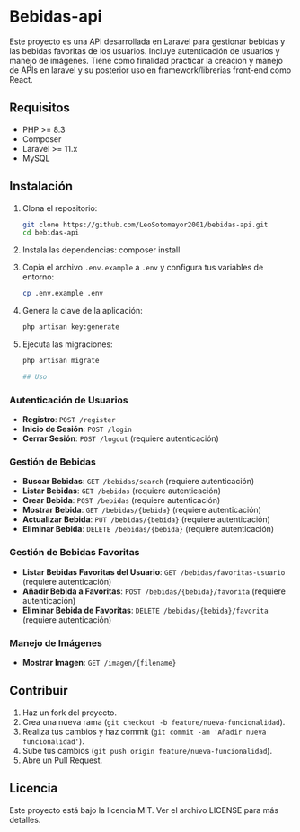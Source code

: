 # Bebidas-api

Este proyecto es una API desarrollada en Laravel para gestionar bebidas y las bebidas favoritas de los usuarios. Incluye autenticación de usuarios y manejo de imágenes.
Tiene como finalidad practicar la creacion y manejo de APIs en laravel y su posterior uso en framework/librerias front-end como React.

## Requisitos

- PHP >= 8.3
- Composer
- Laravel >= 11.x
- MySQL 

## Instalación

1. Clona el repositorio:
    ```bash
    git clone https://github.com/LeoSotomayor2001/bebidas-api.git
    cd bebidas-api
    ```

2. Instala las dependencias:
    composer install
3. Copia el archivo `.env.example` a `.env` y configura tus variables de entorno:
    ```bash
    cp .env.example .env
    ```

4. Genera la clave de la aplicación:
    ```bash
    php artisan key:generate
    ```

5. Ejecuta las migraciones:
    ```bash
    php artisan migrate

    ## Uso

### Autenticación de Usuarios

- **Registro**: `POST /register`
- **Inicio de Sesión**: `POST /login`
- **Cerrar Sesión**: `POST /logout` (requiere autenticación)

### Gestión de Bebidas

- **Buscar Bebidas**: `GET /bebidas/search` (requiere autenticación)
- **Listar Bebidas**: `GET /bebidas` (requiere autenticación)
- **Crear Bebida**: `POST /bebidas` (requiere autenticación)
- **Mostrar Bebida**: `GET /bebidas/{bebida}` (requiere autenticación)
- **Actualizar Bebida**: `PUT /bebidas/{bebida}` (requiere autenticación)
- **Eliminar Bebida**: `DELETE /bebidas/{bebida}` (requiere autenticación)

### Gestión de Bebidas Favoritas

- **Listar Bebidas Favoritas del Usuario**: `GET /bebidas/favoritas-usuario` (requiere autenticación)
- **Añadir Bebida a Favoritas**: `POST /bebidas/{bebida}/favorita` (requiere autenticación)
- **Eliminar Bebida de Favoritas**: `DELETE /bebidas/{bebida}/favorita` (requiere autenticación)

### Manejo de Imágenes

- **Mostrar Imagen**: `GET /imagen/{filename}` 

## Contribuir

1. Haz un fork del proyecto.
2. Crea una nueva rama (`git checkout -b feature/nueva-funcionalidad`).
3. Realiza tus cambios y haz commit (`git commit -am 'Añadir nueva funcionalidad'`).
4. Sube tus cambios (`git push origin feature/nueva-funcionalidad`).
5. Abre un Pull Request.
## Licencia

Este proyecto está bajo la licencia MIT. Ver el archivo LICENSE para más detalles.
